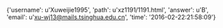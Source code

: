 {'username': u'Xuweijie1995', 'path': u'xz1191/1191.html', 'answer': u'B', 'email': u'xu-wj13@mails.tsinghua.edu.cn', 'time': '2016-02-22:21:58:09'}